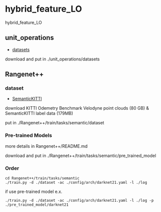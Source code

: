 # hybrid_feature_LO
hybrid_feature_LO

## unit_operations

- [datasets](https://yunpan.tongji.edu.cn/link/AAABC09F5A03104CF6A3C360DE77FD9B7A)

download and put in ./unit_operations/datasets

## Rangenet++
### dataset
- [SemanticKITTI](http://semantic-kitti.org)

download KITTI Odemetry Benchmark Velodyne point clouds (80 GB) & SemanticKITTI label data (179MB)

put in ./Rangenet++/train/tasks/semantic/dataset

### Pre-trained Models
more details in Rangenet++/README.md

download and put in ./Rangenet++/train/tasks/semantic/pre_trained_model

### Order
```
cd Rangenet++/train/tasks/semantic
./train.py -d ./dataset -ac ./config/arch/darknet21.yaml -l ./log 
```

if use pre-trained model
e.x.
```
./train.py -d ./dataset -ac ./config/arch/darknet21.yaml -l ./log -p ./pre_trained_model/darknet21
```